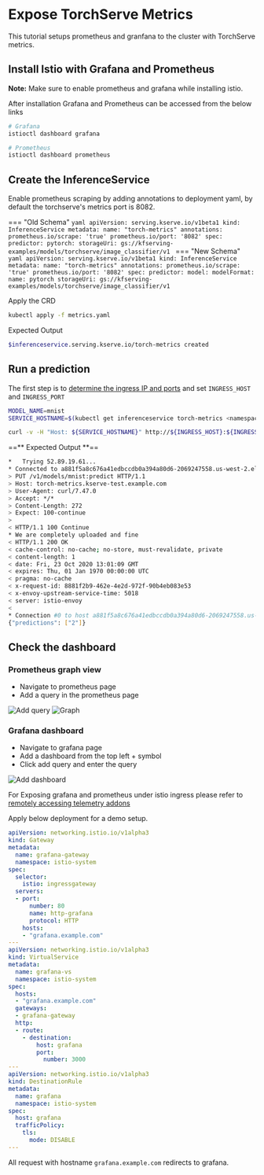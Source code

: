 # Expose TorchServe Metrics

This tutorial setups prometheus and granfana to the cluster with TorchServe metrics.

## Install Istio with Grafana and Prometheus

__**Note:**__ Make sure to enable prometheus and grafana while installing istio.

After installation Grafana and Prometheus can be accessed from the below links

```bash
# Grafana
istioctl dashboard grafana

# Prometheus
istioctl dashboard prometheus
```

## Create the InferenceService
Enable prometheus scraping by adding annotations to deployment yaml, by default the torchserve's metrics port is 8082.

=== "Old Schema"
    ```yaml
    apiVersion: serving.kserve.io/v1beta1
    kind: InferenceService
    metadata:
      name: "torch-metrics"
      annotations:
        prometheus.io/scrape: 'true'
        prometheus.io/port: '8082'
    spec:
      predictor:
        pytorch:
          storageUri: gs://kfserving-examples/models/torchserve/image_classifier/v1
    ```
=== "New Schema"
    ```yaml
    apiVersion: serving.kserve.io/v1beta1
    kind: InferenceService
    metadata:
      name: "torch-metrics"
      annotations:
        prometheus.io/scrape: 'true'
        prometheus.io/port: '8082'
    spec:
      predictor:
        model:
          modelFormat:
            name: pytorch
          storageUri: gs://kfserving-examples/models/torchserve/image_classifier/v1
    ```

Apply the CRD

```bash
kubectl apply -f metrics.yaml
```

Expected Output

```bash
$inferenceservice.serving.kserve.io/torch-metrics created
```

## Run a prediction

The first step is to [determine the ingress IP and ports](../../../../get_started/first_isvc.md#3-determine-the-ingress-ip-and-ports) and set `INGRESS_HOST` and `INGRESS_PORT`

```bash
MODEL_NAME=mnist
SERVICE_HOSTNAME=$(kubectl get inferenceservice torch-metrics <namespace> -o jsonpath='{.status.url}' | cut -d "/" -f 3)

curl -v -H "Host: ${SERVICE_HOSTNAME}" http://${INGRESS_HOST}:${INGRESS_PORT}/v1/models/${MODEL_NAME}:predict -d @./mnist.json
```

==** Expected Output **==

```bash
*   Trying 52.89.19.61...
* Connected to a881f5a8c676a41edbccdb0a394a80d6-2069247558.us-west-2.elb.amazonaws.com (52.89.19.61) port 80 (#0)
> PUT /v1/models/mnist:predict HTTP/1.1
> Host: torch-metrics.kserve-test.example.com
> User-Agent: curl/7.47.0
> Accept: */*
> Content-Length: 272
> Expect: 100-continue
>
< HTTP/1.1 100 Continue
* We are completely uploaded and fine
< HTTP/1.1 200 OK
< cache-control: no-cache; no-store, must-revalidate, private
< content-length: 1
< date: Fri, 23 Oct 2020 13:01:09 GMT
< expires: Thu, 01 Jan 1970 00:00:00 UTC
< pragma: no-cache
< x-request-id: 8881f2b9-462e-4e2d-972f-90b4eb083e53
< x-envoy-upstream-service-time: 5018
< server: istio-envoy
<
* Connection #0 to host a881f5a8c676a41edbccdb0a394a80d6-2069247558.us-west-2.elb.amazonaws.com left intact
{"predictions": ["2"]}
```

## Check the dashboard 

### Prometheus graph view

* Navigate to prometheus page
* Add a query in the prometheus page

![Add query](./images/prometheus.png)
![Graph](./images/prometheus_graph.png)

### Grafana dashboard

* Navigate to grafana page
* Add a dashboard from the top left + symbol
* Click add query and enter the query
  
![Add dashboard](./images/grafana.png)

For Exposing grafana and prometheus under istio ingress please refer to [remotely accessing telemetry addons](https://istio.io/latest/docs/tasks/observability/gateways/)

Apply below deployment for a demo setup.

```yaml
apiVersion: networking.istio.io/v1alpha3
kind: Gateway
metadata:
  name: grafana-gateway
  namespace: istio-system
spec:
  selector:
    istio: ingressgateway
  servers:
  - port:
      number: 80
      name: http-grafana
      protocol: HTTP
    hosts:
    - "grafana.example.com"
---
apiVersion: networking.istio.io/v1alpha3
kind: VirtualService
metadata:
  name: grafana-vs
  namespace: istio-system
spec:
  hosts:
  - "grafana.example.com"
  gateways:
  - grafana-gateway
  http:
  - route:
    - destination:
        host: grafana
        port:
          number: 3000
---
apiVersion: networking.istio.io/v1alpha3
kind: DestinationRule
metadata:
  name: grafana
  namespace: istio-system
spec:
  host: grafana
  trafficPolicy:
    tls:
      mode: DISABLE
---
```

All request with hostname `grafana.example.com` redirects to grafana.
